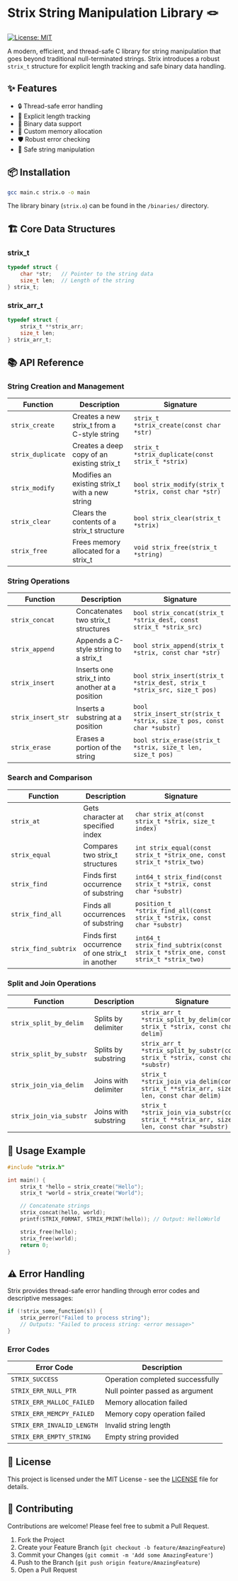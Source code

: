# Strix String Manipulation Library 🪢

[![License: MIT](https://img.shields.io/badge/License-MIT-blue.svg)](https://opensource.org/licenses/MIT)

A modern, efficient, and thread-safe C library for string manipulation that goes beyond traditional null-terminated strings. Strix introduces a robust `strix_t` structure for explicit length tracking and safe binary data handling.

## ✨ Features

- 🔒 Thread-safe error handling
- 📏 Explicit length tracking
- 🔄 Binary data support
- 🎯 Custom memory allocation
- 🛡️ Robust error checking
- 🧵 Safe string manipulation

## 📦 Installation

```bash
gcc main.c strix.o -o main
```

The library binary (`strix.o`) can be found in the `/binaries/` directory.

## 🏗️ Core Data Structures

### strix_t
```c
typedef struct {
    char *str;   // Pointer to the string data
    size_t len;  // Length of the string
} strix_t;
```

### strix_arr_t
```c
typedef struct {
    strix_t **strix_arr;
    size_t len;
} strix_arr_t;
```

## 📚 API Reference

### String Creation and Management

| Function | Description | Signature |
|----------|-------------|-----------|
| `strix_create` | Creates a new strix_t from a C-style string | `strix_t *strix_create(const char *str)` |
| `strix_duplicate` | Creates a deep copy of an existing strix_t | `strix_t *strix_duplicate(const strix_t *strix)` |
| `strix_modify` | Modifies an existing strix_t with a new string | `bool strix_modify(strix_t *strix, const char *str)` |
| `strix_clear` | Clears the contents of a strix_t structure | `bool strix_clear(strix_t *strix)` |
| `strix_free` | Frees memory allocated for a strix_t | `void strix_free(strix_t *string)` |

### String Operations

| Function | Description | Signature |
|----------|-------------|-----------|
| `strix_concat` | Concatenates two strix_t structures | `bool strix_concat(strix_t *strix_dest, const strix_t *strix_src)` |
| `strix_append` | Appends a C-style string to a strix_t | `bool strix_append(strix_t *strix, const char *str)` |
| `strix_insert` | Inserts one strix_t into another at a position | `bool strix_insert(strix_t *strix_dest, strix_t *strix_src, size_t pos)` |
| `strix_insert_str` | Inserts a substring at a position | `bool strix_insert_str(strix_t *strix, size_t pos, const char *substr)` |
| `strix_erase` | Erases a portion of the string | `bool strix_erase(strix_t *strix, size_t len, size_t pos)` |

### Search and Comparison

| Function | Description | Signature |
|----------|-------------|-----------|
| `strix_at` | Gets character at specified index | `char strix_at(const strix_t *strix, size_t index)` |
| `strix_equal` | Compares two strix_t structures | `int strix_equal(const strix_t *strix_one, const strix_t *strix_two)` |
| `strix_find` | Finds first occurrence of substring | `int64_t strix_find(const strix_t *strix, const char *substr)` |
| `strix_find_all` | Finds all occurrences of substring | `position_t *strix_find_all(const strix_t *strix, const char *substr)` |
| `strix_find_subtrix` | Finds first occurrence of one strix_t in another | `int64_t strix_find_subtrix(const strix_t *strix_one, const strix_t *strix_two)` |

### Split and Join Operations

| Function | Description | Signature |
|----------|-------------|-----------|
| `strix_split_by_delim` | Splits by delimiter | `strix_arr_t *strix_split_by_delim(const strix_t *strix, const char delim)` |
| `strix_split_by_substr` | Splits by substring | `strix_arr_t *strix_split_by_substr(const strix_t *strix, const char *substr)` |
| `strix_join_via_delim` | Joins with delimiter | `strix_t *strix_join_via_delim(const strix_t **strix_arr, size_t len, const char delim)` |
| `strix_join_via_substr` | Joins with substring | `strix_t *strix_join_via_substr(const strix_t **strix_arr, size_t len, const char *substr)` |

## 🎯 Usage Example

```c
#include "strix.h"

int main() {
    strix_t *hello = strix_create("Hello");
    strix_t *world = strix_create("World");

    // Concatenate strings
    strix_concat(hello, world);
    printf(STRIX_FORMAT, STRIX_PRINT(hello)); // Output: HelloWorld

    strix_free(hello);
    strix_free(world);
    return 0;
}
```

## ⚠️ Error Handling

Strix provides thread-safe error handling through error codes and descriptive messages:

```c
if (!strix_some_function(s)) {
    strix_perror("Failed to process string");
    // Outputs: "Failed to process string: <error message>"
}
```

### Error Codes

| Error Code | Description |
|------------|-------------|
| `STRIX_SUCCESS` | Operation completed successfully |
| `STRIX_ERR_NULL_PTR` | Null pointer passed as argument |
| `STRIX_ERR_MALLOC_FAILED` | Memory allocation failed |
| `STRIX_ERR_MEMCPY_FAILED` | Memory copy operation failed |
| `STRIX_ERR_INVALID_LENGTH` | Invalid string length |
| `STRIX_ERR_EMPTY_STRING` | Empty string provided |

## 📄 License

This project is licensed under the MIT License - see the [LICENSE](LICENSE) file for details.

## 🤝 Contributing

Contributions are welcome! Please feel free to submit a Pull Request.

1. Fork the Project
2. Create your Feature Branch (`git checkout -b feature/AmazingFeature`)
3. Commit your Changes (`git commit -m 'Add some AmazingFeature'`)
4. Push to the Branch (`git push origin feature/AmazingFeature`)
5. Open a Pull Request